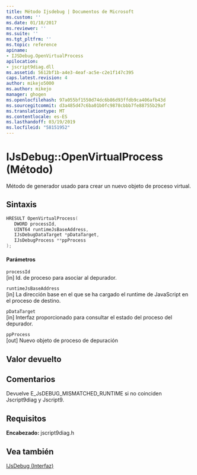 ```yaml
---
title: Método Ijsdebug | Documentos de Microsoft
ms.custom: ''
ms.date: 01/18/2017
ms.reviewer: ''
ms.suite: ''
ms.tgt_pltfrm: ''
ms.topic: reference
apiname:
- IJSDebug.OpenVirtualProcess
apilocation:
- jscript9diag.dll
ms.assetid: 5612bf1b-a4e3-4eaf-ac5e-c2e1f147c395
caps.latest.revision: 4
author: mikejo5000
ms.author: mikejo
manager: ghogen
ms.openlocfilehash: 97a055bf1550d74dc6b86d93ffdb9ca406afb43d
ms.sourcegitcommit: d3a485d47c6ba01b0fc9878cbbb7fe88755b29af
ms.translationtype: MT
ms.contentlocale: es-ES
ms.lasthandoff: 03/19/2019
ms.locfileid: "58151952"
---
```

# <a name="ijsdebugopenvirtualprocess-method"></a>IJsDebug::OpenVirtualProcess (Método)
Método de generador usado para crear un nuevo objeto de proceso virtual.  
  
## <a name="syntax"></a>Sintaxis  
  
```cpp
HRESULT OpenVirtualProcess(  
   DWORD processId,  
   UINT64 runtimeJsBaseAddress,  
   IJsDebugDataTarget *pDataTarget,  
   IJsDebugProcess **ppProcess  
);  
```  
  
#### <a name="parameters"></a>Parámetros  
 `processId`  
 [in] Id. de proceso para asociar al depurador.  
  
 `runtimeJsBaseAddress`  
 [in] La dirección base en el que se ha cargado el runtime de JavaScript en el proceso de destino.  
  
 `pDataTarget`  
 [in] Interfaz proporcionado para consultar el estado del proceso del depurador.  
  
 `ppProcess`  
 [out] Nuevo objeto de proceso de depuración  
  
## <a name="return-value"></a>Valor devuelto  
  
## <a name="remarks"></a>Comentarios  
 Devuelve E_JsDEBUG_MISMATCHED_RUNTIME si no coinciden Jscript9diag y Jscript9.  
  
## <a name="requirements"></a>Requisitos  
 **Encabezado:** jscript9diag.h  
  
## <a name="see-also"></a>Vea también  
 [IJsDebug (Interfaz)](../../winscript/reference/ijsdebug-interface.md)